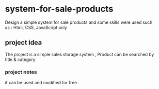 # system-for-sale-products
Design a simple system for sale products and some skills were used such as : Html, CSS, JavaScript only
## project idea 
The project is a simple sales storage system ,
Product can be searched by title & category

### project notes 
it can be used and modified for free .


